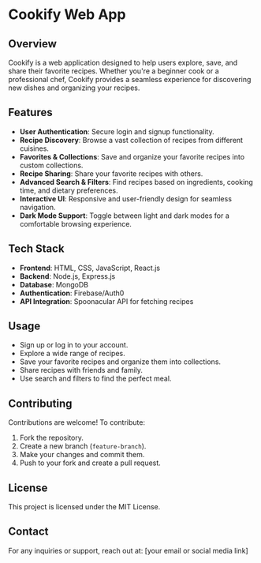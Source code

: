 # Cookify Web App

## Overview
Cookify is a web application designed to help users explore, save, and share their favorite recipes. Whether you're a beginner cook or a professional chef, Cookify provides a seamless experience for discovering new dishes and organizing your recipes.

## Features
- **User Authentication**: Secure login and signup functionality.
- **Recipe Discovery**: Browse a vast collection of recipes from different cuisines.
- **Favorites & Collections**: Save and organize your favorite recipes into custom collections.
- **Recipe Sharing**: Share your favorite recipes with others.
- **Advanced Search & Filters**: Find recipes based on ingredients, cooking time, and dietary preferences.
- **Interactive UI**: Responsive and user-friendly design for seamless navigation.
- **Dark Mode Support**: Toggle between light and dark modes for a comfortable browsing experience.

## Tech Stack
- **Frontend**: HTML, CSS, JavaScript, React.js
- **Backend**: Node.js, Express.js
- **Database**: MongoDB
- **Authentication**: Firebase/Auth0
- **API Integration**: Spoonacular API for fetching recipes



## Usage
- Sign up or log in to your account.
- Explore a wide range of recipes.
- Save your favorite recipes and organize them into collections.
- Share recipes with friends and family.
- Use search and filters to find the perfect meal.

## Contributing
Contributions are welcome! To contribute:
1. Fork the repository.
2. Create a new branch (`feature-branch`).
3. Make your changes and commit them.
4. Push to your fork and create a pull request.

## License
This project is licensed under the MIT License.

## Contact
For any inquiries or support, reach out at: [your email or social media link]
